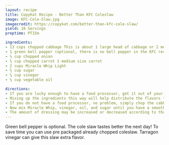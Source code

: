 ```yaml
---
layout: recipe
title: CopyKat Recipe - Better Than KFC Coleslaw
image: KFC-Cole-Slaw.jpg
imagecredit: https://copykat.com/better-than-kfc-cole-slaw/
yield: 10 Servings
preptime: PT15m

ingredients:
- 13 cups chopped cabbage This is about 1 large head of cabbage or 2 medium heads of cabbage
- 1 green bell pepper (optional, there is no bell pepper in the KFC recipe)
- ½ cup chopped onion
- ½ cup chopped carrot 1 medium size carrot
- 2 cups Miracle Whip Light
- ½ cup sugar
- ¼ cup vinegar
- ¼ cup vegetable oil

directions:
- If you are lucky enough to have a food processor, get it out of your cupboard. Start to cut up the cabbage and place it in the processor. While cutting up the cabbage, also cut up small slices of green pepper, onion, and carrot and add to the processor.
- Mixing up the ingredients this way will help distribute the flavors throughout the slaw. You may want to use a little less of the onion, or green bell pepper, but do use all of the carrot.
- If you do not have a food processor, no problem, simply chop the cabbage, onions, and carrots into small pieces.  Add chopped green bell pepper if desired.
- Now mix Miracle Whip, vinegar, oil, and sugar until you have a smooth mixture. The taste should be sweet with just a hint of vinegar.
- The amount of dressing may be increased or decreased according to the amount of slaw you are making. Add to cut-up veggies and mix well. Let stand at least one hour to let flavors mix.
---
```


Green bell pepper is optional.
The cole slaw tastes better the next day!
To save time you can use pre packaged already chopped coleslaw.
Tarragon vinegar can give this slaw extra flavor.